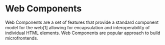 # Web Components

Web Components are a set of features that provide a standard component model for the web[1] allowing for encapsulation and interoperability of individual HTML elements. Web Components are popular approach to build microfrontends.
